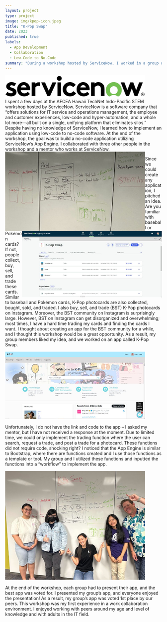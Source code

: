 ```yaml
---
layout: project
type: project
image: img/kpop-icon.jpeg
title: "K-Pop Swap"
date: 2023
published: true
labels:
  - App Development
  - Collaboration
  - Low-Code to No-Code
summary: "During a workshop hosted by ServiceNow, I worked in a group and implemented a low-code to no-code trading application called K-Pop Swap."
---
```

<div class="row justify-content-center"><div class="col-5"><img width="450px" class="rounded" src="../img/servicenow-logo.png"></div></div>
I spent a few days at the AFCEA Hawaii TechNet Indo-Pacific STEM workshop hosted by ServiceNow. ServiceNow is a software company that “offers solutions for IT service and operations management, the employee and customer experiences, low-code and hyper-automation, and a whole lot more—all built on a single, unifying platform that eliminates silos.” Despite having no knowledge of ServiceNow, I learned how to implement an application using low-code to no-code software. At the end of the workshop, the goal was to build a no-code application utilizing ServiceNow’s App Engine. I collaborated with three other people in the workshop and a mentor who works at ServiceNow. 

<div class="row justify-content-center py-2">
  <div class="col-5">
    <img width="450px" align="left" class="rounded" src="../img/sn-board.jpeg">
  </div>
  <div class="col-5">
    <img width="450px" align="right" class="rounded" src="../img/sn-workflow.jpeg">
  </div>
</div>

Since we could create any application, I pitched an idea. Are you familiar with baseball or Pokémon cards? If not, people collect, buy, sell, and trade these cards. Similar to baseball and Pokémon cards, K-Pop photocards are also collected, bought, sold, and traded. I also buy, sell, and trade (BST) K-Pop photocards on Instagram. Moreover, the BST community on Instagram is surprisingly large. However, BST on Instagram can get disorganized and overwhelming; most times, I have a hard time trading my cards and finding the cards I want. I thought about creating an app for the BST community for a while, and I thought this workshop would be a great opportunity. As a result, my group members liked my idea, and we worked on an app called K-Pop Swap. 

<div class="justify-content-center"><img width="450px" class="rounded" src="../img/sn-app.jpeg"></div>

Unfortunately, I do not have the link and code to the app – I asked my mentor, but I have not received a response at the moment. Due to limited time, we could only implement the trading function where the user can search, request a trade, and post a trade for a photocard. These functions did not require code, shocking right? I noticed that the App Engine is similar to Bootstrap, where there are functions created and I use those functions as a template or tool. My group and I utilized these functions and inputted the functions into a “workflow” to implement the app. 

<div class="justify-content-center"><img width="450px" class="rounded" src="../img/sn-groupphoto.jpeg"></div>

At the end of the workshop, each group had to present their app, and the best app was voted for. I presented my group’s app, and everyone enjoyed the presentation! As a result, my group’s app was voted 1st place by our peers. This workshop was my first experience in a work collaboration environment. I enjoyed working with peers around my age and level of knowledge and with adults in the IT field. 
